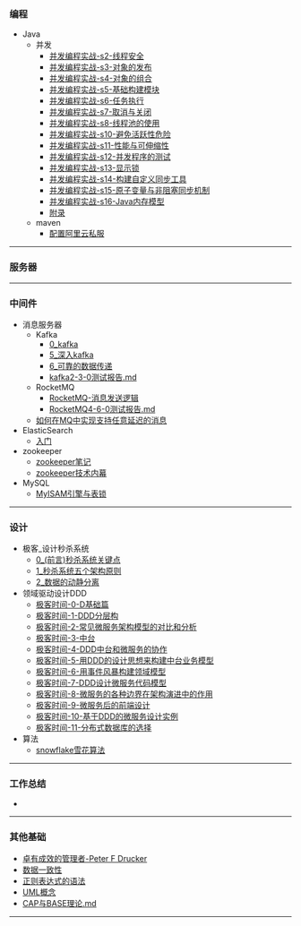 ### 编程

- Java
    - 并发
      -  [并发编程实战-s2-线程安全](article/编程/JAVA/并发/并发编程实战-s2-线程安全.md) 
      -  [并发编程实战-s3-对象的发布](article/编程/JAVA/并发/并发编程实战-s3-对象的发布.md) 
      -  [并发编程实战-s4-对象的组合](article/编程/JAVA/并发/并发编程实战-s4-对象的组合.md) 
      -  [并发编程实战-s5-基础构建模块](article/编程/JAVA/并发/并发编程实战-s5-基础构建模块.md) 
      -  [并发编程实战-s6-任务执行](article/编程/JAVA/并发/并发编程实战-s6-任务执行.md) 
      -  [并发编程实战-s7-取消与关闭](article/编程/JAVA/并发/并发编程实战-s7-取消与关闭.md) 
      -  [并发编程实战-s8-线程池的使用](article/编程/JAVA/并发/并发编程实战-s8-线程池的使用.md) 
      -  [并发编程实战-s10-避免活跃性危险](article/编程/JAVA/并发/并发编程实战-s10-避免活跃性危险.md) 
      -  [并发编程实战-s11-性能与可伸缩性](article/编程/JAVA/并发/并发编程实战-s11-性能与可伸缩性.md) 
      -  [并发编程实战-s12-并发程序的测试](article/编程/JAVA/并发/并发编程实战-s12-并发程序的测试.md) 
      -  [并发编程实战-s13-显示锁](article/编程/JAVA/并发/并发编程实战-s13-显示锁.md) 
      -  [并发编程实战-s14-构建自定义同步工具](article/编程/JAVA/并发/并发编程实战-s14-构建自定义同步工具.md) 
      -  [并发编程实战-s15-原子变量与非阻塞同步机制](article/编程/JAVA/并发/并发编程实战-s15-原子变量与非阻塞同步机制.md) 
      -  [并发编程实战-s16-Java内存模型](article/编程/JAVA/并发/并发编程实战-s16-Java内存模型.md) 
      -  [附录](article/编程/JAVA/并发/附录.md) 
    - maven
      -  [配置阿里云私服](article/编程/maven/配置阿里云私服.md) 
      
---

### 服务器

---

### 中间件
- 消息服务器
    - Kafka
        - [0_kafka](article/中间件/消息服务器/Kafka.md)
        - [5_深入kafka](article/中间件/消息服务器/5深入kafka.md)
        - [6_可靠的数据传递](article/中间件/消息服务器/6可靠的数据传递.md)
        -  [kafka2-3-0测试报告.md](article/中间件/消息服务器/kafka2-3-0测试报告.md) 
    - RocketMQ
        - [RocketMQ-消息发送逻辑](article/中间件/消息服务器/RocketMQ-消息发送逻辑.md)
        -  [RocketMQ4-6-0测试报告.md](article/中间件/消息服务器/RocketMQ4-6-0测试报告.md) 
    - [如何在MQ中实现支持任意延迟的消息](article/中间件/消息服务器/如何在MQ中实现支持任意延迟的消息.md)
- ElasticSearch
    - [入门](article/中间件/ElasticSearch/入门.md)
- zookeeper
    - [zookeeper笔记](article/中间件/zookeeper/zookeeper笔记.md)
    - [zookeeper技术内幕](article/中间件/zookeeper/zookeeper技术内幕.md)
- MySQL
    - [MyISAM引擎与表锁](article/中间件/mysql/MyISAM引擎与表锁.md)
---

### 设计
- 极客_设计秒杀系统
    - [0_(前言)秒杀系统关键点](article/设计/极客-设计秒杀系统/0前言-秒杀系统关键点.md)
    - [1_秒杀系统五个架构原则](/article/设计/极客-设计秒杀系统/1秒杀系统五个架构原则.md)
    - [2_数据的动静分离](article/设计/极客-设计秒杀系统/2数据的动静分离.md)
- 领域驱动设计DDD
    -  [极客时间-0-D基础篇](article/设计/DDD/极客时间-0-D基础篇.md) 
    -  [极客时间-1-DDD分层构](article/设计/DDD/极客时间-1-DDD分层构.md) 
    -  [极客时间-2-常见微服务架构模型的对比和分析](article/设计/DDD/极客时间-2-常见微服务架构模型的对比和分析.md) 
    -  [极客时间-3-中台](article/设计/DDD/极客时间-3-中台.md) 
    -  [极客时间-4-DDD中台和微服务的协作](article/设计/DDD/极客时间-4-DDD中台和微服务的协作.md) 
    -  [极客时间-5-用DDD的设计思想来构建中台业务模型](article/设计/DDD/极客时间-5-用DDD的设计思想来构建中台业务模型.md) 
    -  [极客时间-6-用事件风暴构建领域模型](article/设计/DDD/极客时间-6-用事件风暴构建领域模型.md) 
    -  [极客时间-7-DDD设计微服务代码模型](article/设计/DDD/极客时间-7-DDD设计微服务代码模型.md) 
    -  [极客时间-8-微服务的各种边界在架构演进中的作用](article/设计/DDD/极客时间-8-微服务的各种边界在架构演进中的作用.md) 
    -  [极客时间-9-微服务后的前端设计](article/设计/DDD/极客时间-9-微服务后的前端设计.md) 
    -  [极客时间-10-基于DDD的微服务设计实例](article/设计/DDD/极客时间-10-基于DDD的微服务设计实例.md) 
    -  [极客时间-11-分布式数据库的选择](article/设计/DDD/极客时间-11-分布式数据库的选择.md) 
- 算法
    - [snowflake雪花算法](article/设计/算法algarithm/snowflake雪花算法.md)

---

### 工作总结

- 

---

### 其他基础
- [卓有成效的管理者-Peter F Drucker](article/其他基础/卓有成效的管理者-Peter.F.Drucker.md)
- [数据一致性](article/其他基础/数据一致性.md)
- [正则表达式的语法](article/其他基础/正则表达式的语法.md)
- [UML概念](article/其他基础/UML概念.md)
- [CAP与BASE理论.md](article/其他基础/CAP与BASE理论.md) 

---
